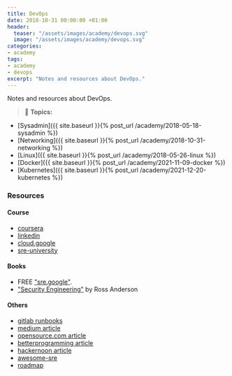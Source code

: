 ```yaml
---
title: DevOps
date: 2018-10-31 00:00:00 +01:00
header:
  teaser: "/assets/images/academy/devops.svg"
  image: "/assets/images/academy/devops.svg"
categories:
- academy
tags:
- academy
- devops
excerpt: "Notes and resources about DevOps."
---
```


Notes and resources about DevOps.

> :blue_book: **Topics:**
* [Sysadmin]({{ site.baseurl }}{% post_url /academy/2018-05-18-sysadmin %})
* [Networking]({{ site.baseurl }}{% post_url /academy/2018-10-31-networking %})
* [Linux]({{ site.baseurl }}{% post_url /academy/2018-05-26-linux %})
* [Docker]({{ site.baseurl }}{% post_url /academy/2021-11-09-docker %})
* [Kubernetes]({{ site.baseurl }}{% post_url /academy/2021-12-20-kubernetes %})

### Resources

#### Course

* [coursera](https://www.coursera.org/learn/site-reliability-engineering-slos)
* [linkedin](https://linkedin.github.io/school-of-sre/)
* [cloud.google](https://cloud.google.com/blog/products/operations/on-the-road-to-sre-with-cloud-operations-sandbox)
* [sre-university](https://github.com/andrealmar/sre-university)

#### Books
* FREE ["sre.google"](https://sre.google/books/).
* ["Security Engineering"](http://www.cl.cam.ac.uk/~rja14/book.html) by Ross Anderson

#### Others
* [gitlab runbooks](https://gitlab.com/gitlab-com/runbooks/)
* [medium article](https://medium.com/@alexbmeng/site-reliability-engineering-principals-fd52229bfcd6)
* [opensource.com article](https://opensource.com/article/18/10/sre-startup)
* [betterprogramming article](https://betterprogramming.pub/measuring-site-reliability-9745617d206c)
* [hackernoon article](https://hackernoon.com/so-you-want-to-be-an-sre-34e832357a8c)
* [awesome-sre](https://github.com/dastergon/awesome-sre)
* [roadmap](https://roadmap.sh/devops)
